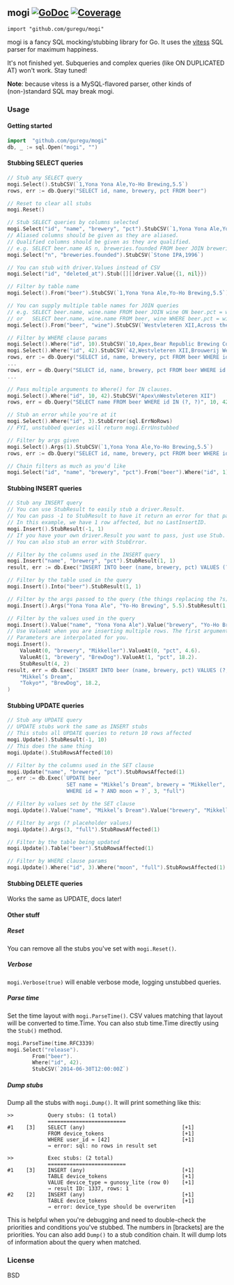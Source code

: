 ## mogi [![GoDoc](https://godoc.org/github.com/guregu/mogi?status.svg)](https://godoc.org/github.com/guregu/mogi) [![Coverage](http://gocover.io/_badge/github.com/guregu/mogi)](http://gocover.io/github.com/guregu/mogi)
`import "github.com/guregu/mogi"`

mogi is a fancy SQL mocking/stubbing library for Go. It uses the [vitess](https://github.com/youtube/vitess) SQL parser for maximum happiness. 

It's not finished yet. Subqueries and complex queries (like ON DUPLICATED AT) won't work. Stay tuned! 

**Note**: because vitess is a MySQL-flavored parser, other kinds of (non-)standard SQL may break mogi. 


### Usage

#### Getting started
```go
import 	"github.com/guregu/mogi"
db, _ := sql.Open("mogi", "")
```

#### Stubbing SELECT queries
```go
// Stub any SELECT query
mogi.Select().StubCSV(`1,Yona Yona Ale,Yo-Ho Brewing,5.5`)
rows, err := db.Query("SELECT id, name, brewery, pct FROM beer")

// Reset to clear all stubs
mogi.Reset()

// Stub SELECT queries by columns selected
mogi.Select("id", "name", "brewery", "pct").StubCSV(`1,Yona Yona Ale,Yo-Ho Brewing,5.5`)
// Aliased columns should be given as they are aliased.
// Qualified columns should be given as they are qualified. 
// e.g. SELECT beer.name AS n, breweries.founded FROM beer JOIN breweries ON beer.brewery = breweries.name
mogi.Select("n", "breweries.founded").StubCSV(`Stone IPA,1996`)

// You can stub with driver.Values instead of CSV
mogi.Select("id", "deleted_at").Stub([][]driver.Value{{1, nil}})

// Filter by table name
mogi.Select().From("beer").StubCSV(`1,Yona Yona Ale,Yo-Ho Brewing,5.5`)

// You can supply multiple table names for JOIN queries
// e.g. SELECT beer.name, wine.name FROM beer JOIN wine ON beer.pct = wine.pct
// or   SELECT beer.name, wine.name FROM beer, wine WHERE beer.pct = wine.pct
mogi.Select().From("beer", "wine").StubCSV(`Westvleteren XII,Across the Pond Riesling`)

// Filter by WHERE clause params
mogi.Select().Where("id", 10).StubCSV(`10,Apex,Bear Republic Brewing Co.,8.95`)
mogi.Select().Where("id", 42).StubCSV(`42,Westvleteren XII,Brouwerij Westvleteren,10.2`)
rows, err := db.Query("SELECT id, name, brewery, pct FROM beer WHERE id = ?", 10)
...
rows, err = db.Query("SELECT id, name, brewery, pct FROM beer WHERE id = ?", 42)
...

// Pass multiple arguments to Where() for IN clauses. 
mogi.Select().Where("id", 10, 42).StubCSV("Apex\nWestvleteren XII")
rows, err = db.Query("SELECT name FROM beer WHERE id IN (?, ?)", 10, 42)

// Stub an error while you're at it
mogi.Select().Where("id", 3).StubError(sql.ErrNoRows)
// FYI, unstubbed queries will return mogi.ErrUnstubbed

// Filter by args given 
mogi.Select().Args(1).StubCSV(`1,Yona Yona Ale,Yo-Ho Brewing,5.5`)
rows, err := db.Query("SELECT id, name, brewery, pct FROM beer WHERE id = ?", 1)

// Chain filters as much as you'd like
mogi.Select("id", "name", "brewery", "pct").From("beer").Where("id", 1).StubCSV(`1,Yona Yona Ale,Yo-Ho Brewing,5.5`)
```

#### Stubbing INSERT queries
```go
// Stub any INSERT query
// You can use StubResult to easily stub a driver.Result. 
// You can pass -1 to StubResult to have it return an error for that particular bit.
// In this example, we have 1 row affected, but no LastInsertID. 
mogi.Insert().StubResult(-1, 1)
// If you have your own driver.Result you want to pass, just use Stub.
// You can also stub an error with StubError. 

// Filter by the columns used in the INSERT query
mogi.Insert("name", "brewery", "pct").StubResult(1, 1)
result, err := db.Exec("INSERT INTO beer (name, brewery, pct) VALUES (?, ?, ?)", "Yona Yona Ale", "Yo-Ho Brewing", 5.5)

// Filter by the table used in the query
mogi.Insert().Into("beer").StubResult(1, 1)

// Filter by the args passed to the query (the things replacing the ?s)
mogi.Insert().Args("Yona Yona Ale", "Yo-Ho Brewing", 5.5).StubResult(1, 1)

// Filter by the values used in the query
mogi.Insert().Value("name", "Yona Yona Ale").Value("brewery", "Yo-Ho Brewing").StubResult(1, 1)
// Use ValueAt when you are inserting multiple rows. The first argument is the row #, starting with 0.
// Parameters are interpolated for you.
mogi.Insert().
	ValueAt(0, "brewery", "Mikkeller").ValueAt(0, "pct", 4.6).
	ValueAt(1, "brewery", "BrewDog").ValueAt(1, "pct", 18.2).
	StubResult(4, 2)
result, err = db.Exec(`INSERT INTO beer (name, brewery, pct) VALUES (?, "Mikkeller", 4.6), (?, ?, ?)`,
	"Mikkel’s Dream",
	"Tokyo*", "BrewDog", 18.2,
)
```

#### Stubbing UPDATE queries
```go
// Stub any UPDATE query
// UPDATE stubs work the same as INSERT stubs
// This stubs all UPDATE queries to return 10 rows affected
mogi.Update().StubResult(-1, 10)
// This does the same thing
mogi.Update().StubRowsAffected(10)

// Filter by the columns used in the SET clause
mogi.Update("name", "brewery", "pct").StubRowsAffected(1)
_, err := db.Exec(`UPDATE beer
				   SET name = "Mikkel’s Dream", brewery = "Mikkeller", pct = 4.6
				   WHERE id = ? AND moon = ?`, 3, "full")

// Filter by values set by the SET clause
mogi.Update().Value("name", "Mikkel’s Dream").Value("brewery", "Mikkeller").StubRowsAffected(1)

// Filter by args (? placeholder values)
mogi.Update().Args(3, "full").StubRowsAffected(1)

// Filter by the table being updated
mogi.Update().Table("beer").StubRowsAffected(1)

// Filter by WHERE clause params
mogi.Update().Where("id", 3).Where("moon", "full").StubRowsAffected(1)
```

#### Stubbing DELETE queries
Works the same as UPDATE, docs later!

#### Other stuff

##### Reset
You can remove all the stubs you've set with `mogi.Reset()`.

##### Verbose
`mogi.Verbose(true)` will enable verbose mode, logging unstubbed queries. 

##### Parse time
Set the time layout with `mogi.ParseTime()`. CSV values matching that layout will be converted to time.Time. 
You can also stub time.Time directly using the `Stub()` method. 
```go
mogi.ParseTime(time.RFC3339)
mogi.Select("release").
		From("beer").
		Where("id", 42).
		StubCSV(`2014-06-30T12:00:00Z`)
```

##### Dump stubs
Dump all the stubs with `mogi.Dump()`. It will print something like this:
```
>>           Query stubs: (1 total)							
             =========================						
#1    [3]    SELECT (any)                               [+1]
             FROM device_tokens                         [+1]
             WHERE user_id ≈ [42]                       [+1]
             → error: sql: no rows in result set					

>>           Exec stubs: (2 total)                        	
             =========================						
#1    [3]    INSERT (any)                               [+1]
             TABLE device_tokens                        [+1]
             VALUE device_type ≈ gunosy_lite (row 0)    [+1]
             → result ID: 1337, rows: 1                        
#2    [2]    INSERT (any)                               [+1]
             TABLE device_tokens                        [+1]
             → error: device_type should be overwriten 	
```
This is helpful when you're debugging and need to double-check the priorities and conditions you've stubbed. 
The numbers in [brackets] are the priorities. 
You can also add `Dump()` to a stub condition chain. It will dump lots of information about the query when matched. 

### License
BSD